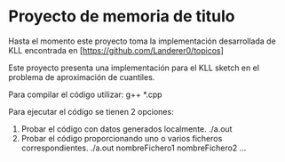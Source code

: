 # Proyecto de memoria de titulo

Hasta el momento este proyecto toma la implementación desarrollada de KLL encontrada en [https://github.com/Landerer0/topicos]

Este proyecto presenta una implementación para el KLL sketch en el problema de aproximación de cuantiles.

Para compilar el código utilizar:
  g++ *.cpp
  
Para ejecutar el código se tienen 2 opciones:
  1) Probar el código con datos generados localmente.
      ./a.out
  2) Probar el código proporcionando uno o varios ficheros correspondientes.
      ./a.out nombreFichero1 nombreFichero2 ...
